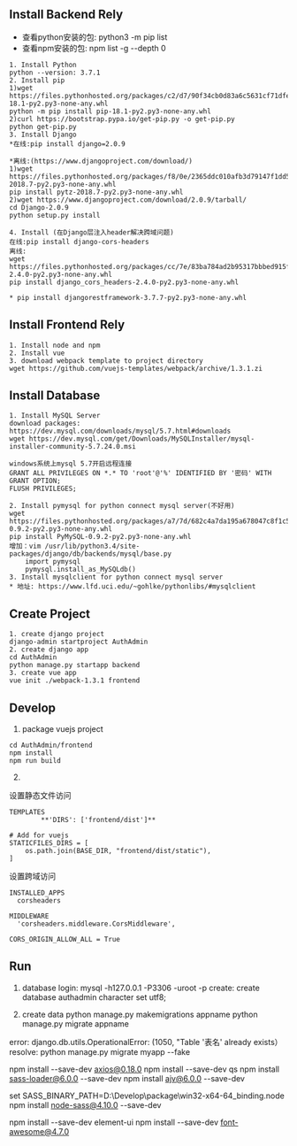## Install Backend Rely
* 查看python安装的包: python3 -m pip list
* 查看npm安装的包: npm list -g --depth 0
```
1. Install Python
python --version: 3.7.1
2. Install pip
1)wget https://files.pythonhosted.org/packages/c2/d7/90f34cb0d83a6c5631cf71dfe64cc1054598c843a92b400e55675cc2ac37/pip-18.1-py2.py3-none-any.whl
python -m pip install pip-18.1-py2.py3-none-any.whl
2)curl https://bootstrap.pypa.io/get-pip.py -o get-pip.py
python get-pip.py
3. Install Django
*在线:pip install django=2.0.9

*离线:(https://www.djangoproject.com/download/)
1)wget https://files.pythonhosted.org/packages/f8/0e/2365ddc010afb3d79147f1dd544e5ee24bf4ece58ab99b16fbb465ce6dc0/pytz-2018.7-py2.py3-none-any.whl
pip install pytz-2018.7-py2.py3-none-any.whl
2)wget https://www.djangoproject.com/download/2.0.9/tarball/
cd Django-2.0.9
python setup.py install

4. Install (在Django层注入header解决跨域问题)
在线:pip install django-cors-headers
离线:
wget https://files.pythonhosted.org/packages/cc/7e/83ba784ad2b95317bbbed915f0888d7d1cd8dc3d2e4b8ddec8fbc4c3e800/django_cors_headers-2.4.0-py2.py3-none-any.whl
pip install django_cors_headers-2.4.0-py2.py3-none-any.whl

* pip install djangorestframework-3.7.7-py2.py3-none-any.whl
```

## Install Frontend Rely

```
1. Install node and npm
2. Install vue
3. download webpack template to project directory
wget https://github.com/vuejs-templates/webpack/archive/1.3.1.zi
```

## Install Database
```
1. Install MySQL Server
download packages: https://dev.mysql.com/downloads/mysql/5.7.html#downloads
wget https://dev.mysql.com/get/Downloads/MySQLInstaller/mysql-installer-community-5.7.24.0.msi

windows系统上mysql 5.7开启远程连接
GRANT ALL PRIVILEGES ON *.* TO 'root'@'%' IDENTIFIED BY '密码' WITH GRANT OPTION;
FLUSH PRIVILEGES;

2. Install pymysql for python connect mysql server(不好用)
wget https://files.pythonhosted.org/packages/a7/7d/682c4a7da195a678047c8f1c51bb7682aaedee1dca7547883c3993ca9282/PyMySQL-0.9.2-py2.py3-none-any.whl
pip install PyMySQL-0.9.2-py2.py3-none-any.whl
增加：vim /usr/lib/python3.4/site-packages/django/db/backends/mysql/base.py
    import pymysql
    pymysql.install_as_MySQLdb()
3. Install mysqlclient for python connect mysql server
* 地址: https://www.lfd.uci.edu/~gohlke/pythonlibs/#mysqlclient
```

## Create Project 

```
1. create django project
django-admin startproject AuthAdmin
2. create django app
cd AuthAdmin
python manage.py startapp backend
3. create vue app
vue init ./webpack-1.3.1 frontend
```

## Develop
1. package vuejs project
```
cd AuthAdmin/frontend
npm install
npm run build
```

2.
设置静态文件访问
```
TEMPLATES
        **'DIRS': ['frontend/dist']**

# Add for vuejs
STATICFILES_DIRS = [
    os.path.join(BASE_DIR, "frontend/dist/static"),
]
```

设置跨域访问
```
INSTALLED_APPS
  corsheaders

MIDDLEWARE
  'corsheaders.middleware.CorsMiddleware',

CORS_ORIGIN_ALLOW_ALL = True
```

## Run
1. database
login: mysql -h127.0.0.1 -P3306 -uroot -p
create: create database authadmin character set utf8;

2. create data
python manage.py makemigrations appname
python manage.py migrate appname


error: django.db.utils.OperationalError: (1050, "Table '表名' already exists）
resolve: python manage.py migrate myapp --fake

npm install --save-dev axios@0.18.0
npm install --save-dev qs
npm install sass-loader@6.0.0 --save-dev
npm install ajv@6.0.0 --save-dev

set SASS_BINARY_PATH=D:\Develop\package\win32-x64-64_binding.node
npm install node-sass@4.10.0 --save-dev

npm install --save-dev element-ui
npm install --save-dev font-awesome@4.7.0


